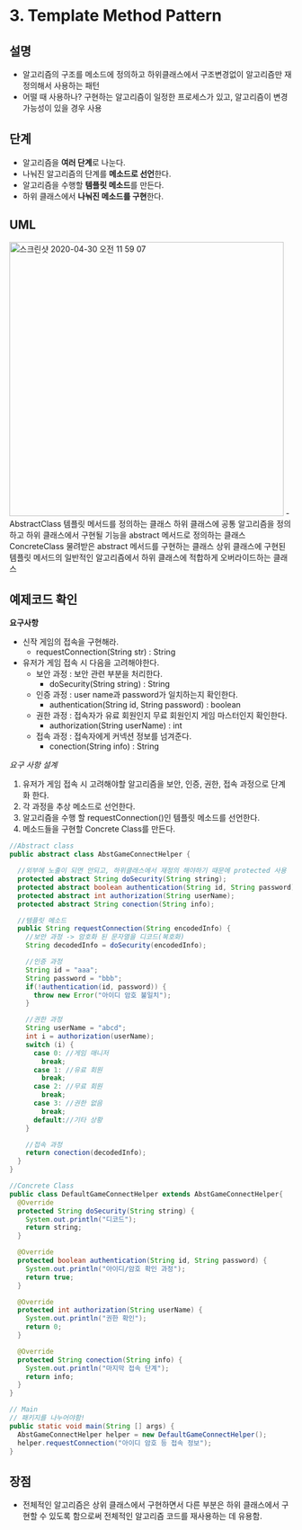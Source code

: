 # 3. Template Method Pattern

## 설명
- 알고리즘의 구조를 메소드에 정의하고 하위클래스에서 구조변경없이 알고리즘만 재정의해서 사용하는 패턴
- 어떨 때 사용하나? 구현하는 알고리즘이 일정한 프로세스가 있고, 알고리즘이 변경가능성이 있을 경우 사용

## 단계
- 알고리즘을 **여러 단계**로 나눈다.
- 나눠진 알고리즘의 단계를 **메소드로 선언**한다.
- 알고리즘을 수행할 **템플릿 메소드**를 만든다.
- 하위 클래스에서 **나눠진 메소드를 구현**한다.

## UML
<img width="488" alt="스크린샷 2020-04-30 오전 11 59 07" src="https://user-images.githubusercontent.com/38370976/80667412-12bb7480-8ada-11ea-8357-285d3c8f7012.png">
- AbstractClass
템플릿 메서드를 정의하는 클래스
하위 클래스에 공통 알고리즘을 정의하고 하위 클래스에서 구현될 기능을 abstract 메서드로 정의하는 클래스
ConcreteClass
물려받은 abstract 메서드를 구현하는 클래스
상위 클래스에 구현된 템플릿 메서드의 일반적인 알고리즘에서 하위 클래스에 적합하게 오버라이드하는 클래스


## 예제코드 확인
**요구사항**

- 신작 게임의 접속을 구현해라.
  - requestConnection(String str) : String
- 유저가 게임 접속 시 다음을 고려해야한다.
  - 보안 과정 : 보안 관련 부분을 처리한다.
    - doSecurity(String string) : String
  - 인증 과정 : user name과 password가 일치하는지 확인한다.
    - authentication(String id, String password) : boolean
  - 권한 과정 : 접속자가 유료 회원인지 무료 회원인지 게임 마스터인지 확인한다.
    - authorization(String userName) : int
  - 접속 과정 : 접속자에게 커넥션 정보를 넘겨준다.
    - conection(String info) : String



*요구 사항 설계*

1. 유저가 게임 접속 시 고려해야할 알고리즘을 보안, 인증, 권한, 접속 과정으로 단계화 한다.
2. 각 과정을 추상 메소드로 선언한다.
3. 알고리즘을 수행 할 requestConnection()인 템플릿 메소드를 선언한다.
4. 메소드들을 구현할 Concrete Class를 만든다.

```java
//Abstract class
public abstract class AbstGameConnectHelper {

  //외부에 노출이 되면 안되고, 하위클래스에서 재정의 해야하기 때문에 protected 사용
  protected abstract String doSecurity(String string);
  protected abstract boolean authentication(String id, String password);
  protected abstract int authorization(String userName);
  protected abstract String conection(String info);

  //템플릿 메소드
  public String requestConnection(String encodedInfo) {
    //보안 과정 -> 암호화 된 문자열을 디코드(복호화)
    String decodedInfo = doSecurity(encodedInfo);

    //인증 과정
    String id = "aaa";
    String password = "bbb";
    if(!authentication(id, password)) {
      throw new Error("아이디 암호 불일치");
    }

    //권한 과정
    String userName = "abcd";
    int i = authorization(userName);
    switch (i) {
      case 0: //게임 매니저
        break;
      case 1: //유료 회원
        break;
      case 2: //무료 회원
        break;
      case 3: //권한 없음
        break;
      default://기타 상황
    }

    //접속 과정
    return conection(decodedInfo);
  }
}

//Concrete Class
public class DefaultGameConnectHelper extends AbstGameConnectHelper{
  @Override
  protected String doSecurity(String string) {
    System.out.println("디코드");
    return string;
  }

  @Override
  protected boolean authentication(String id, String password) {
    System.out.println("아이디/암호 확인 과정");
    return true;
  }

  @Override
  protected int authorization(String userName) {
    System.out.println("권한 확인");
    return 0;
  }

  @Override
  protected String conection(String info) {
    System.out.println("마지막 접속 단계");
    return info;
  }
}

// Main
// 패키지를 나누어야함!
public static void main(String [] args) {
  AbstGameConnectHelper helper = new DefaultGameConnectHelper();
  helper.requestConnection("아이디 암호 등 접속 정보");
}
```

## 장점
- 전체적인 알고리즘은 상위 클래스에서 구현하면서 다른 부분은 하위 클래스에서 구현할 수 있도록 함으로써 전체적인 알고리즘 코드를 재사용하는 데 유용함.
